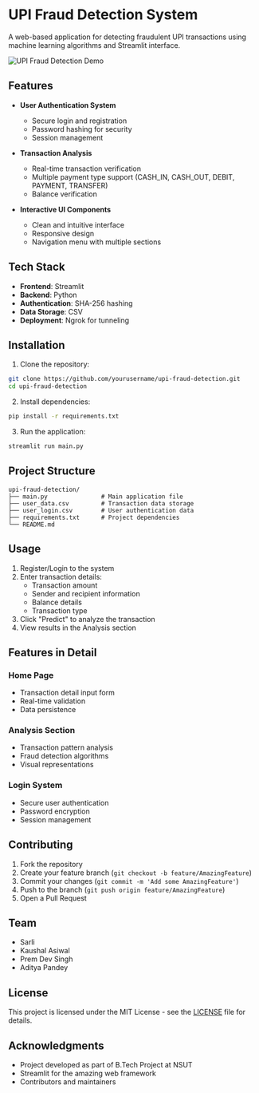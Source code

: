 # UPI Fraud Detection System

A web-based application for detecting fraudulent UPI transactions using machine learning algorithms and Streamlit interface.

![UPI Fraud Detection Demo](./assets/demo.gif)

## Features

- **User Authentication System**
  - Secure login and registration
  - Password hashing for security
  - Session management

- **Transaction Analysis**
  - Real-time transaction verification
  - Multiple payment type support (CASH_IN, CASH_OUT, DEBIT, PAYMENT, TRANSFER)
  - Balance verification

- **Interactive UI Components**
  - Clean and intuitive interface
  - Responsive design
  - Navigation menu with multiple sections

## Tech Stack

- **Frontend**: Streamlit
- **Backend**: Python
- **Authentication**: SHA-256 hashing
- **Data Storage**: CSV
- **Deployment**: Ngrok for tunneling

## Installation

1. Clone the repository:
```bash
git clone https://github.com/yourusername/upi-fraud-detection.git
cd upi-fraud-detection
```

2. Install dependencies:
```bash
pip install -r requirements.txt
```

3. Run the application:
```bash
streamlit run main.py
```

## Project Structure

```
upi-fraud-detection/
├── main.py               # Main application file
├── user_data.csv         # Transaction data storage
├── user_login.csv        # User authentication data
├── requirements.txt      # Project dependencies
└── README.md
```

## Usage

1. Register/Login to the system
2. Enter transaction details:
   - Transaction amount
   - Sender and recipient information
   - Balance details
   - Transaction type
3. Click "Predict" to analyze the transaction
4. View results in the Analysis section

## Features in Detail

### Home Page
- Transaction detail input form
- Real-time validation
- Data persistence

### Analysis Section
- Transaction pattern analysis
- Fraud detection algorithms
- Visual representations

### Login System
- Secure user authentication
- Password encryption
- Session management

## Contributing

1. Fork the repository
2. Create your feature branch (`git checkout -b feature/AmazingFeature`)
3. Commit your changes (`git commit -m 'Add some AmazingFeature'`)
4. Push to the branch (`git push origin feature/AmazingFeature`)
5. Open a Pull Request

## Team

- Sarli 
- Kaushal Asiwal 
- Prem Dev Singh 
- Aditya Pandey 

## License

This project is licensed under the MIT License - see the [LICENSE](LICENSE) file for details.

## Acknowledgments

- Project developed as part of B.Tech Project at NSUT
- Streamlit for the amazing web framework
- Contributors and maintainers
